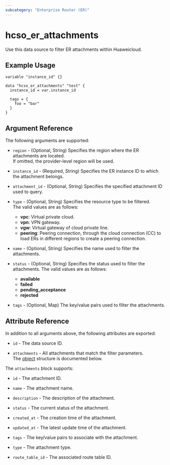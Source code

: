 ```yaml
---
subcategory: "Enterprise Router (ER)"
---
```


# hcso_er_attachments

Use this data source to filter ER attachments within Huaweicloud.

## Example Usage

```hcl
variable "instance_id" {}

data "hcso_er_attachments" "test" {
  instance_id = var.instance_id

  tags = {
    foo = "bar"
  }
}
```

## Argument Reference

The following arguments are supported:

* `region` - (Optional, String) Specifies the region where the ER attachments are located.  
  If omitted, the provider-level region will be used.

* `instance_id` - (Required, String) Specifies the ER instance ID to which the attachment belongs.

* `attachment_id` - (Optional, String) Specifies the specified attachment ID used to query.

* `type` - (Optional, String) Specifies the resource type to be filtered.  
  The valid values are as follows:
  + **vpc**: Virtual private cloud.
  + **vpn**: VPN gateway.
  + **vgw**: Virtual gateway of cloud private line.
  + **peering**: Peering connection, through the cloud connection (CC) to load ERs in different regions to create a
    peering connection.

* `name` - (Optional, String) Specifies the name used to filter the attachments.

* `status` - (Optional, String) Specifies the status used to filter the attachments.
  The valid values are as follows:
  + **available**
  + **failed**
  + **pending_acceptance**
  + **rejected**

* `tags` - (Optional, Map) The key/value pairs used to filter the attachments.

## Attribute Reference

In addition to all arguments above, the following attributes are exported:

* `id` - The data source ID.

* `attachments` - All attachments that match the filter parameters.  
  The [object](#er_data_attachments) structure is documented below.

<a name="er_data_attachments"></a>
The `attachments` block supports:

* `id` - The attachment ID.

* `name` - The attachment name.

* `description` - The description of the attachment.

* `status` - The current status of the attachment.

* `created_at` - The creation time of the attachment.

* `updated_at` - The latest update time of the attachment.

* `tags` - The key/value pairs to associate with the attachment.

* `type` - The attachment type.

* `route_table_id` - The associated route table ID.
